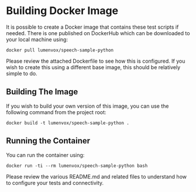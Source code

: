 # Building Docker Image

It is possible to create a Docker image that contains these test scripts
if needed. There is one published on DockerHub which can be downloaded
to your local machine using:

```shell
docker pull lumenvox/speech-sample-python 
```

Please review the attached Dockerfile to see how this is configured. If
you wish to create this using a different base image, this should be
relatively simple to do.

## Building The Image

If you wish to build your own version of this image, you can use the
following command from the project root:

```shell
docker build -t lumenvox/speech-sample-python .
```

## Running the Container

You can run the container using:

```shell
docker run -ti --rm lumenvox/speech-sample-python bash 
```

Please review the various README.md and related files to understand
how to configure your tests and connectivity.
